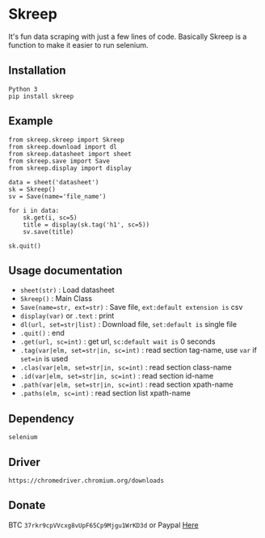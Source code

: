 # Skreep
It's fun data scraping with just a few lines of code. Basically Skreep is a function to make it easier to run selenium.

## Installation
```Python 3```<br />
```pip install skreep```

## Example
```
from skreep.skreep import Skreep
from skreep.download import dl
from skreep.datasheet import sheet
from skreep.save import Save
from skreep.display import display

data = sheet('datasheet')
sk = Skreep()
sv = Save(name='file_name')

for i in data:
    sk.get(i, sc=5)
    title = display(sk.tag('h1', sc=5))
    sv.save(title)

sk.quit()
```
## Usage documentation
* ```sheet(str)``` : Load datasheet
* ```Skreep()``` : Main Class
* ```Save(name=str, ext=str)``` : Save file, ```ext:default extension is``` csv
* ```display(var)``` or ```.text``` : print
* ```dl(url, set=str|list)``` : Download file, ```set:default is``` single file
* ```.quit()``` : end
* ```.get(url, sc=int)``` : get url, ```sc:default wait is``` 0 seconds
* ```.tag(var|elm, set=str|in, sc=int)``` : read section tag-name, use ```var``` if ```set=in``` is used
* ```.clas(var|elm, set=str|in, sc=int)``` : read section class-name
* ```.id(var|elm, set=str|in, sc=int)``` : read section id-name
* ```.path(var|elm, set=str|in, sc=int)``` : read section xpath-name
* ```.paths(elm, sc=int)``` : read section list xpath-name

## Dependency
```selenium```
## Driver
```https://chromedriver.chromium.org/downloads```
## Donate
BTC ```37rkr9cpVVcxg8vUpF65Cp9Mjgu1WrKD3d``` or Paypal [Here](https://paypal.me/dian26?locale.x=id_ID "Donate")
